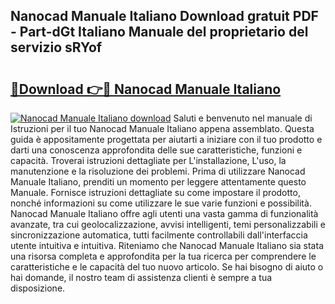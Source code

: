 ## Nanocad Manuale Italiano Download gratuit PDF - Part-dGt Italiano Manuale del proprietario del servizio sRYof

# <h2><a href="http://dfcjb2c.blite.top/?on=Nanocad+Manuale+Italiano">🔗Download 👉🔴 Nanocad Manuale Italiano</a></h2>

[![Nanocad Manuale Italiano download](https://i.imgur.com/lujVjoI.png)](http://dfcjb2c.blite.top/?on=Nanocad+Manuale+Italiano)
Saluti e benvenuto nel manuale di Istruzioni per il tuo Nanocad Manuale Italiano appena assemblato. Questa guida è appositamente progettata per aiutarti a iniziare con il tuo prodotto e darti una conoscenza approfondita delle sue caratteristiche, funzioni e capacità. Troverai istruzioni dettagliate per L'installazione, L'uso, la manutenzione e la risoluzione dei problemi. Prima di utilizzare Nanocad Manuale Italiano, prenditi un momento per leggere attentamente questo Manuale. Fornisce istruzioni dettagliate su come impostare il prodotto, nonché informazioni su come utilizzare le sue varie funzioni e possibilità. Nanocad Manuale Italiano offre agli utenti una vasta gamma di funzionalità avanzate, tra cui geolocalizzazione, avvisi intelligenti, temi personalizzabili e sincronizzazione automatica, tutti facilmente controllabili dall'interfaccia utente intuitiva e intuitiva. Riteniamo che Nanocad Manuale Italiano sia stata una risorsa completa e approfondita per la tua ricerca per comprendere le caratteristiche e le capacità del tuo nuovo articolo. Se hai bisogno di aiuto o hai domande, il nostro team di assistenza clienti è sempre a tua disposizione.
